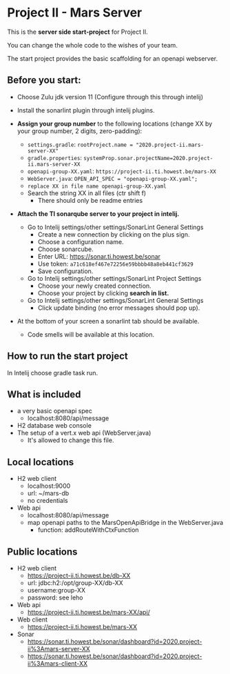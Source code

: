 # Project II - Mars Server
This is the **server side start-project** for Project II. 

You can change the whole code to the wishes of your team.

The start project provides the basic scaffolding for an openapi webserver.

## Before you start:
- Choose Zulu jdk version 11 (Configure through this through intelij)
- Install the sonarlint plugin through intelij plugins.
- **Assign your group number** to the following locations (change XX by your group number, 2 digits, zero-padding):
  - `settings.gradle`: `rootProject.name = "2020.project-ii.mars-server-XX"`
  - `gradle.properties`: `systemProp.sonar.projectName=2020.project-ii.mars-server-XX`
  - `openapi-group-XX.yaml`: `https://project-ii.ti.howest.be/mars-XX`
  - `WebServer.java`: `OPEN_API_SPEC = "openapi-group-XX.yaml";`
  - `replace XX in file name openapi-group-XX.yaml`
  - Search the string XX in all files (ctr shift f)
    - There should only be readme entries

- **Attach the TI sonarqube server to your project in intelij.**
    - Go to Intelij settings/other settings/SonarLint General Settings
        - Create a new connection by clicking on the plus sign.
        - Choose a configuration name.
        - Choose sonarcube.
        - Enter URL: https://sonar.ti.howest.be/sonar
        - Use token: `a71c618ef467e72256e59bbbb48a8eb441cf3629`
        - Save configuration.
    - Go to Intelij settings/other settings/SonarLint Project Settings
        - Choose your newly created connection.
        - Choose your project by clicking **search in list.**
    - Go to Intelij settings/other settings/SonarLint General Settings
        - Click update binding (no error messages should pop up).
- At the bottom of your screen a sonarlint tab should be available.
    - Code smells will be available at this location.

## How to run the start project
In Intelij choose gradle task run.

## What is included
  - a very basic openapi spec
    - localhost:8080/api/message
  - H2 database web console
  - The setup of a vert.x web api (WebServer.java)
    - It's allowed to change this file.
  
## Local locations
 - H2 web client
   - localhost:9000
   - url: ~/mars-db
   - no credentials
 - Web api
   - localhost:8080/api/message
   - map openapi paths to the MarsOpenApiBridge in the WebServer.java
     - function: addRouteWithCtxFunction
  
## Public locations
 - H2 web client
   - https://project-ii.ti.howest.be/db-XX
   - url: jdbc:h2:/opt/group-XX/db-XX
   - username:group-XX
   - password: see leho
 - Web api
   - https://project-ii.ti.howest.be/mars-XX/api/
 - Web client
   - https://project-ii.ti.howest.be/mars-XX
 - Sonar
   - https://sonar.ti.howest.be/sonar/dashboard?id=2020.project-ii%3Amars-server-XX
   - https://sonar.ti.howest.be/sonar/dashboard?id=2020.project-ii%3Amars-client-XX